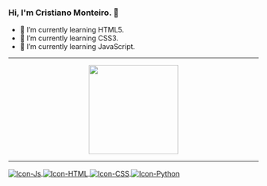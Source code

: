 ### Hi, I'm Cristiano Monteiro. 👋
- 🌱 I’m currently learning HTML5.
- 🌱 I’m currently learning CSS3.
- 🌱 I’m currently learning JavaScript.
<hr>
<div align="center">
  <a href="https://github.com/Cristiano-Monteiro">
  <img height="180em" src="https://github-readme-stats.vercel.app/api/top-langs/?username=Cristiano-Monteiro&layout=compact&langs_count=7&theme=dark"/>
</div>
<hr>
<div style="display: inline_block">
  <img align="center" alt="Icon-Js" src="https://img.shields.io/badge/JavaScript-323330?style=for-the-badge&logo=javascript&logoColor=F7DF1E">
  <img align="center" alt="Icon-HTML" src="https://img.shields.io/badge/HTML5-E34F26?style=for-the-badge&logo=html5&logoColor=white">
  <img align="center" alt="Icon-CSS" src="https://img.shields.io/badge/CSS3-1572B6?style=for-the-badge&logo=css3&logoColor=white">
  <img align="center" alt="Icon-Python" src="https://img.shields.io/badge/Python-14354C?style=for-the-badge&logo=python&logoColor=white">
</div>
 
<!--
**Cristiano-Monteiro/Cristiano-Monteiro** is a ✨ _special_ ✨ repository because its `README.md` (this file) appears on your GitHub profile.

Here are some ideas to get you started:
- 🔭 I’m currently working on ...
- 👯 I’m looking to collaborate on ...
- 🤔 I’m looking for help with ...
- 💬 Ask me about ...
- 📫 How to reach me: ...
- 😄 Pronouns: ...
- ⚡ Fun fact: ...
-->
